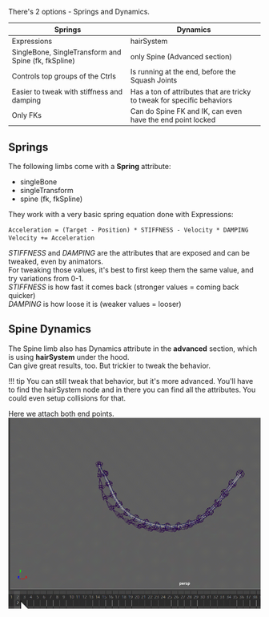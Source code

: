 There's 2 options - Springs and Dynamics.

| Springs                                              | Dynamics                                                                |
|------------------------------------------------------|-------------------------------------------------------------------------
| Expressions                                          | hairSystem                                                              |
| SingleBone, SingleTransform and Spine (fk, fkSpline) | only Spine (Advanced section)                                           |
| Controls top groups of the Ctrls                     | Is running at the end, before the Squash Joints                         |
| Easier to tweak with stiffness and damping           | Has a ton of attributes that are tricky to tweak for specific behaviors |
| Only FKs                                             | Can do Spine FK and IK, can even have the end point locked              |


## Springs
The following limbs come with a **Spring** attribute:

 * singleBone    
 * singleTransform    
 * spine (fk, fkSpline)

They work with a very basic spring equation done with Expressions:
```
Acceleration = (Target - Position) * STIFFNESS - Velocity * DAMPING
Velocity += Acceleration
```
*STIFFNESS* and *DAMPING* are the attributes that are exposed and can be tweaked, even by animators.   
For tweaking those values, it's best to first keep them the same value, and try variations from 0-1.   
*STIFFNESS* is how fast it comes back (stronger values = coming back quicker)  
*DAMPING* is how loose it is (weaker values = looser)  

## Spine Dynamics
The Spine limb also has Dynamics attribute in the **advanced** section, which is using **hairSystem** under the hood.  
Can give great results, too. But trickier to tweak the behavior. 

!!! tip
    You can still tweak that behavior, but it's more advanced. You'll have to find the hairSystem node and in there
    you can find all the attributes. You could even setup collisions for that.

Here we attach both end points. 
![Alt text](../images/dynamics_spineTwoEndPoints.gif)  

